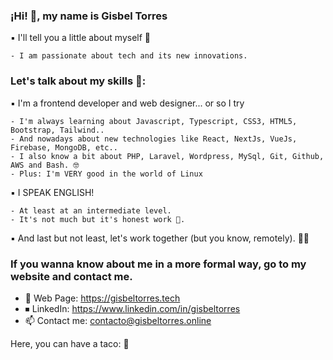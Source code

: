 ### ¡Hi! 👋, my name is Gisbel Torres

▪️ I'll tell you a little about myself 💙
```
- I am passionate about tech and its new innovations. 
```
### Let's talk about my skills 🤸‍:

▪️ I'm a frontend developer and web designer... or so I try
```
- I'm always learning about Javascript, Typescript, CSS3, HTML5, Bootstrap, Tailwind..
- And nowadays about new technologies like React, NextJs, VueJs, Firebase, MongoDB, etc..
- I also know a bit about PHP, Laravel, Wordpress, MySql, Git, Github, AWS and Bash. 🤓
- Plus: I'm VERY good in the world of Linux
```
▪️ I SPEAK ENGLISH!
```
- At least at an intermediate level.
- It's not much but it's honest work 🤪. 
```
▪️ And last but not least, let's work together (but you know, remotely). 💁‍♀️

### If you wanna know about me in a more formal way, go to my website and contact me. 
- 📍  Web Page: https://gisbeltorres.tech
- ⏹ LinkedIn: https://www.linkedin.com/in/gisbeltorres
- 📫 Contact me: contacto@gisbeltorres.online

Here, you can have a taco: 🌮
